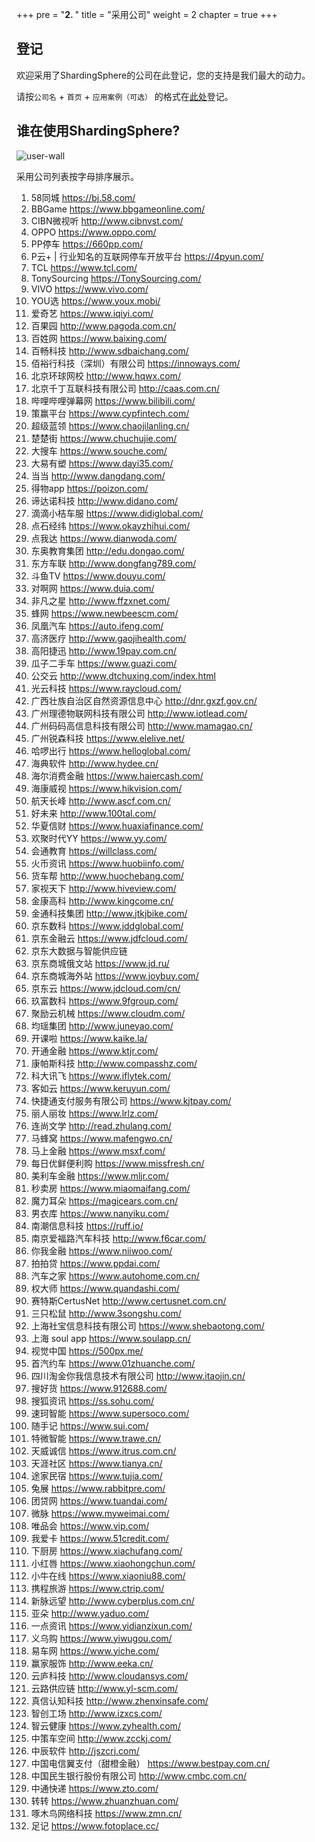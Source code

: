 +++
pre = "<b>2. </b>"
title = "采用公司"
weight = 2
chapter = true
+++

## 登记

欢迎采用了ShardingSphere的公司在此登记，您的支持是我们最大的动力。

请按`公司名` + `首页` + `应用案例（可选）` 的格式在[此处](https://github.com/sharding-sphere/sharding-sphere/issues/234)登记。

## 谁在使用ShardingSphere?

![user-wall](https://shardingsphere.apache.org/community/image/users/user-wall.png)

采用公司列表按字母排序展示。

1. 58同城 https://bj.58.com/ 
1. BBGame https://www.bbgameonline.com/ 
1. CIBN微视听 http://www.cibnvst.com/  
1. OPPO https://www.oppo.com/ 
1. PP停车 https://660pp.com/ 
1. P云+ | 行业知名的互联网停车开放平台 https://4pyun.com/
1. TCL https://www.tcl.com/ 
1. TonySourcing  https://TonySourcing.com/ 
1. VIVO https://www.vivo.com/ 
1. YOU选 https://www.youx.mobi/ 
1. 爱奇艺 https://www.iqiyi.com/ 
1. 百果园 http://www.pagoda.com.cn/ 
1. 百姓网 https://www.baixing.com/ 
1. 百畅科技 http://www.sdbaichang.com/ 
1. 佰裕行科技（深圳）有限公司 https://innoways.com/
1. 北京环球网校 http://www.hqwx.com/ 
1. 北京千丁互联科技有限公司 http://caas.com.cn/
1. 哔哩哔哩弹幕网 https://www.bilibili.com/ 
1. 策赢平台 https://www.cypfintech.com/ 
1. 超级蓝领 https://www.chaojilanling.cn/ 
1. 楚楚街 https://www.chuchujie.com/  
1. 大搜车 https://www.souche.com/
1. 大易有塑 https://www.dayi35.com/ 
1. 当当 http://www.dangdang.com/ 
1. 得物app https://poizon.com/
1. 谛达诺科技 http://www.didano.com/
1. 滴滴小桔车服 https://www.didiglobal.com/ 
1. 点石经纬 https://www.okayzhihui.com/ 
1. 点我达 https://www.dianwoda.com/ 
1. 东奥教育集团 http://edu.dongao.com/ 
1. 东方车联 http://www.dongfang789.com/ 
1. 斗鱼TV https://www.douyu.com/ 
1. 对啊网 https://www.duia.com/
1. 非凡之星 http://www.ffzxnet.com/ 
1. 蜂网 https://www.newbeescm.com/ 
1. 凤凰汽车 https://auto.ifeng.com/ 
1. 高济医疗 http://www.gaojihealth.com/ 
1. 高阳捷迅 http://www.19pay.com.cn/ 
1. 瓜子二手车 https://www.guazi.com/ 
1. 公交云 http://www.dtchuxing.com/index.html
1. 光云科技 https://www.raycloud.com/ 
1. 广西壮族自治区自然资源信息中心 http://dnr.gxzf.gov.cn/ 
1. 广州理德物联网科技有限公司 http://www.iotlead.com/
1. 广州码码高信息科技有限公司 http://www.mamagao.cn/
1. 广州锐森科技 https://www.elelive.net/
1. 哈啰出行 https://www.helloglobal.com/
1. 海典软件 http://www.hydee.cn/ 
1. 海尔消费金融 https://www.haiercash.com/ 
1. 海康威视 https://www.hikvision.com/ 
1. 航天长峰 http://www.ascf.com.cn/ 
1. 好未来 http://www.100tal.com/ 
1. 华夏信财 https://www.huaxiafinance.com/ 
1. 欢聚时代YY https://www.yy.com/ 
1. 会通教育 https://willclass.com/
1. 火币资讯 https://www.huobiinfo.com/ 
1. 货车帮 http://www.huochebang.com/ 
1. 家视天下 http://www.hiveview.com/ 
1. 金康高科 http://www.kingcome.cn/ 
1. 金通科技集团 http://www.jtkjbike.com/ 
1. 京东数科 https://www.jddglobal.com/ 
1. 京东金融云 https://www.jdfcloud.com/ 
1. 京东大数据与智能供应链
1. 京东商城俄文站 https://www.jd.ru/ 
1. 京东商城海外站 https://www.joybuy.com/ 
1. 京东云 https://www.jdcloud.com/cn/ 
1. 玖富数科 https://www.9fgroup.com/ 
1. 聚励云机械 https://www.cloudm.com/
1. 均瑶集团 http://www.juneyao.com/ 
1. 开课啦 https://www.kaike.la/
1. 开通金融 https://www.ktjr.com/
1. 康帕斯科技 http://www.compasshz.com/ 
1. 科大讯飞 https://www.iflytek.com/ 
1. 客如云 https://www.keruyun.com/
1. 快捷通支付服务有限公司 https://www.kjtpay.com/
1. 丽人丽妆 https://www.lrlz.com/ 
1. 连尚文学 http://read.zhulang.com/
1. 马蜂窝 https://www.mafengwo.cn/ 
1. 马上金融 https://www.msxf.com/
1. 每日优鲜便利购 https://www.missfresh.cn/ 
1. 美利车金融 https://www.mljr.com/ 
1. 秒卖房 https://www.miaomaifang.com/ 
1. 魔力耳朵 https://magicears.com.cn/ 
1. 男衣库 https://www.nanyiku.com/
1. 南潮信息科技 https://ruff.io/ 
1. 南京爱福路汽车科技 http://www.f6car.com/
1. 你我金融 https://www.niiwoo.com/ 
1. 拍拍贷 https://www.ppdai.com/ 
1. 汽车之家  https://www.autohome.com.cn/ 
1. 权大师 https://www.quandashi.com/ 
1. 赛特斯CertusNet http://www.certusnet.com.cn/ 
1. 三只松鼠 http://www.3songshu.com/
1. 上海社宝信息科技有限公司 https://www.shebaotong.com/
1. 上海 soul app https://www.soulapp.cn/
1. 视觉中国 https://500px.me/ 
1. 首汽约车 https://www.01zhuanche.com/
1. 四川淘金你我信息技术有限公司 http://www.itaojin.cn/
1. 搜好货 https://www.912688.com/
1. 搜狐资讯 https://ss.sohu.com/
1. 速珂智能 https://www.supersoco.com/ 
1. 随手记 https://www.sui.com/ 
1. 特微智能 https://www.trawe.cn/
1. 天威诚信 https://www.itrus.com.cn/
1. 天涯社区 https://www.tianya.cn/
1. 途家民宿 https://www.tujia.com/
1. 兔展 https://www.rabbitpre.com/ 
1. 团贷网 https://www.tuandai.com/ 
1. 微脉 https://www.myweimai.com/
1. 唯品会 https://www.vip.com/
1. 我爱卡 https://www.51credit.com/ 
1. 下厨房 https://www.xiachufang.com/
1. 小红唇 https://www.xiaohongchun.com/ 
1. 小牛在线 https://www.xiaoniu88.com/ 
1. 携程旅游 https://www.ctrip.com/ 
1. 新脉远望 http://www.cyberplus.com.cn/ 
1. 亚朵 http://www.yaduo.com/
1. 一点资讯 https://www.yidianzixun.com/ 
1. 义乌购 https://www.yiwugou.com/ 
1. 易车网 https://www.yiche.com/ 
1. 赢家服饰 http://www.eeka.cn/ 
1. 云庐科技 http://www.cloudansys.com/ 
1. 云路供应链 http://www.yl-scm.com/ 
1. 真信认知科技 http://www.zhenxinsafe.com/ 
1. 智创工场 http://www.izxcs.com/ 
1. 智云健康 https://www.zyhealth.com/
1. 中策车空间 http://www.zcckj.com/ 
1. 中辰软件 http://jszcrj.com/ 
1. 中国电信翼支付（甜橙金融） https://www.bestpay.com.cn/
1. 中国民生银行股份有限公司 http://www.cmbc.com.cn/
1. 中通快递 https://www.zto.com/
1. 转转 https://www.zhuanzhuan.com/ 
1. 啄木鸟网络科技 https://www.zmn.cn/ 
1. 足记 https://www.fotoplace.cc/ 
